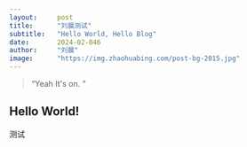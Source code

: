 ```yaml
---
layout:     post 
title:      "刘晨测试"
subtitle:   "Hello World, Hello Blog"
date:       2024-02-046
author:     "刘晨"
image:      "https://img.zhaohuabing.com/post-bg-2015.jpg"
---
```


> “Yeah It's on. ”


## Hello World!

测试
